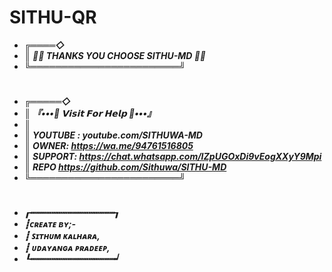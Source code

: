 # SITHU-QR

- ***╔════◇***
- ***║ 🧚‍♂️ THANKS YOU CHOOSE SITHU-MD 🧚‍♂️***
- ***╚════════════════════════╝***
#
- ***╔═════◇***
- ***║  『•••💃 𝗩𝗶𝘀𝗶𝘁 𝗙𝗼𝗿 𝗛𝗲𝗹𝗽 💃•••』***
- ***║***
- ***║ YOUTUBE : _youtube.com/SITHUWA-MD_***
- ***║ OWNER: _https://wa.me/94761516805_***
- ***║ SUPPORT: _https://chat.whatsapp.com/IZpUGOxDi9vEogXXyY9Mpi_***
- ***║ REPO https://github.com/Sithuwa/SITHU-MD***
- ***╚════════════════════════╝***
# 
- ***┎┅┅┅┅┅┅┅┅┅┅┅┅┅┅┅┅┒***
- ***┋ᴄʀᴇᴀᴛᴇ ʙʏ;-***
- ***┋    ꜱɪᴛʜᴜᴍ ᴋᴀʟʜᴀʀᴀ,***
- ***┋    ᴜᴅᴀʏᴀɴɢᴀ ᴘʀᴀᴅᴇᴇᴘ,***
- ***┖┅┅┅┅┅┅┅┅┅┅┅┅┅┅┅┅┙***
